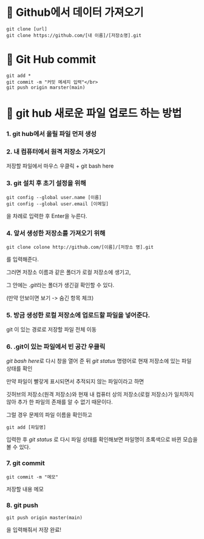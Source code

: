 # 📌 Github에서 데이터 가져오기
   ```
git clone [url]
git clone https://github.com/[내 이름]/[저장소명].git
  ```
  
  
# 📌 Git Hub commit
   ```
git add *
git commit -m "커밋 메세지 입력"</br>
git push origin marster(main)
```


# 📌 git hub 새로운 파일 업로드 하는 방법


### 1. git hub에서 올릴 파일 먼저 생성


### 2. 내 컴퓨터에서 원격 저장소 가져오기

저장할 파일에서 마우스 우클릭 + git bash here


### 3. git 설치 후 초기 설정을 위해

 
```
git config --global user.name [이름]
git config --global user.email [이메일]
```
 

을 차례로 입력한 후 Enter을 누른다.


### 4. 앞서 생성한 저장소를 가져오기 위해 
```
git clone colone http://github.com/[이름]/[저장소 명].git
```
 

를 입력해준다.

그러면 저장소 이름과 같은 폴더가 로컬 저장소에 생기고,

그 안에는 *.git*라는 폴더가 생긴걸 확인할 수 있다.

(만약 안보이면 보기 -> 숨긴 항목 체크)


### 5. 방금 생성한 로컬 저장소에 업로드할 파일을 넣어준다.

git 이 있는 경로로 저장할 파일 전체 이동


### 6. .git이 있는 파일에서 빈 공간 우클릭

 *git bash here*로 다시 창을 열어 준 뒤 *git status* 명령어로 현재 저장소에 있는 파일 상태를 확인

 
만약 파일이 빨갛게 표시되면서 추적되지 않는 파일이라고 하면

깃허브의 저장소(원격 저장소)와 현재 내 컴퓨터 상의 저장소(로컬 저장소)가 일치하지 않아 추가 한 파일의 존재를 알 수 없기 때문이다.


그럴 경우 문제의 파일 이름을 확인하고
```
git add [파일명]
```
입력한 후 *git status* 로 다시 파일 상태를 확인해보면 파일명이 초록색으로 바뀐 모습을 볼 수 있다.


### 7. git commit
```
git commit -m "메모"
```
저장할 내용 메모


### 8. git push
```
git push origin master(main)
```
을 입력해줘서 저장 완료!
